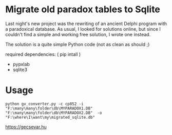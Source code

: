 # Migrate old paradox tables to Sqlite

Last night's new project was the rewriting of an ancient Delphi program with a paradoxical database.
As usual, I looked for solutions online, but since I couldn't find a simple and working free solution, I wrote one instead.

The solution is a quite simple Python code (not as clean as should ;)

required dependencies: ( pip intall <lib> )
* pypxlab
* sqlite3

# Usage
```
python gv_converter.py -c cp852 -i "F:\many\many\folder\db\MYPARADOX1.DB" "F:\many\many\folder\db\MYPARADOX2.DB"  -o "F:\where\I\want\my\migrated_sqlite.db"
```

https://gecsevar.hu
